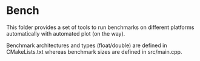 # Bench

This folder provides a set of tools to run benchmarks on different platforms automatically with automated plot (on the way).

Benchmark architectures and types (float/double) are defined in CMakeLists.txt whereas benchmark sizes are defined in src/main.cpp.